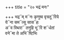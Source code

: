 +++
title = "२० भद्रं मनः"

+++
भद्र᳓म् म᳓नः कृणुष्व वृत्रतू᳓रिये  
ये᳓ना सम᳓त्सु सास᳓हः  
अ᳓व स्थिरा᳓ तनुहि भू᳓रि श᳓र्धतां  
वने᳓मा ते अभि᳓ष्टिभिः
